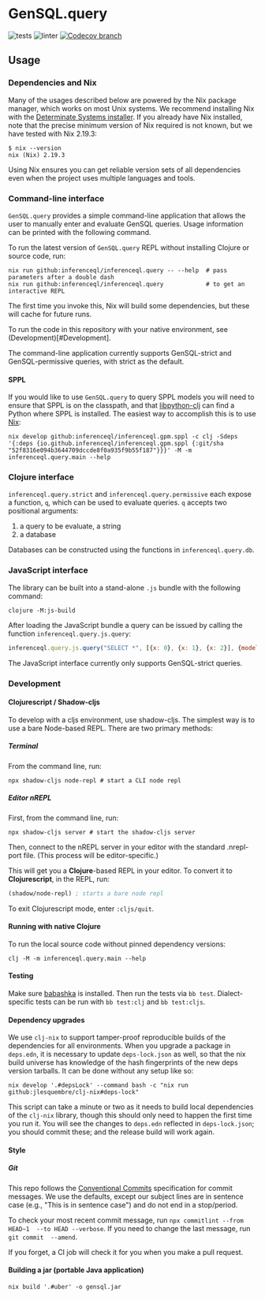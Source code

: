 # GenSQL.query

![tests](https://github.com/OpenGen/GenSQL.query/workflows/tests/badge.svg)
![linter](https://github.com/OpenGen/GenSQL.query/workflows/linter/badge.svg)
[![Codecov branch][codecov]][codecov-url]

## Usage

### Dependencies and Nix

Many of the usages described below are powered by the Nix package manager, which
works on most Unix systems. We recommend installing Nix with the
[Determinate Systems installer](https://determinate.systems/posts/determinate-nix-installer/).
If you already have Nix installed, note that the precise minimum version of Nix
required is not known, but we have tested with Nix 2.19.3:

```shell
$ nix --version
nix (Nix) 2.19.3
```

Using Nix ensures you can get reliable version sets of all dependencies even when the project uses multiple languages and tools.

### Command-line interface

`GenSQL.query` provides a simple command-line application that allows the user to manually enter and evaluate GenSQL queries. Usage information can be printed with the following command.

To run the latest version of `GenSQL.query` REPL without installing Clojure or source code, run:

```shell
nix run github:inferenceql/inferenceql.query -- --help  # pass parameters after a double dash
nix run github:inferenceql/inferenceql.query            # to get an interactive REPL
```

The first time you invoke this, Nix will build some dependencies, but these will cache for future runs.

To run the code in this repository with your native environment, see (Development)[#Development].

The command-line application currently supports GenSQL-strict and GenSQL-permissive queries, with strict as the default.

#### SPPL

If you would like to use `GenSQL.query` to query SPPL models you will need to ensure that SPPL is on the classpath, and that [libpython-clj](https://github.com/clj-python/libpython-clj) can find a Python where SPPL is installed. The easiest way to accomplish this is to use [Nix](https://nixos.org/):

```shell
nix develop github:inferenceql/inferenceql.gpm.sppl -c clj -Sdeps '{:deps {io.github.inferenceql/inferenceql.gpm.sppl {:git/sha "52f8316e094b3644709dccde8f0a935f9b55f187"}}}' -M -m inferenceql.query.main --help
```

### Clojure interface

`inferenceql.query.strict` and `inferenceql.query.permissive` each expose a function, `q`, which can be used to evaluate queries. `q` accepts two positional arguments:

1. a query to be evaluate, a string
2. a database

Databases can be constructed using the functions in `inferenceql.query.db`.

### JavaScript interface

The library can be built into a stand-alone `.js` bundle with the following command:

```shell
clojure -M:js-build
```

After loading the JavaScript bundle a query can be issued by calling the function `inferenceql.query.js.query`:

```javascript
inferenceql.query.js.query("SELECT *", [{x: 0}, {x: 1}, {x: 2}], {model: ...})
```

The JavaScript interface currently only supports GenSQL-strict queries.

### Development

#### Clojurescript / Shadow-cljs

To develop with a cljs environment, use shadow-cljs. The simplest way is to use a bare Node-based REPL. There are two primary methods:

##### Terminal
From the command line, run:

```shell
npx shadow-cljs node-repl # start a CLI node repl
```

##### Editor nREPL
First, from the command line, run:

```shell
npx shadow-cljs server # start the shadow-cljs server
```

Then, connect to the nREPL server in your editor with the standard .nrepl-port file. (This process will be editor-specific.)

This will get you a **Clojure**-based REPL in your editor. To convert it to **Clojurescript**, in the REPL, run:

```clojure
(shadow/node-repl) ; starts a bare node repl
```

To exit Clojurescript mode, enter `:cljs/quit`.

#### Running with native Clojure

To run the local source code without pinned dependency versions:

```shell
clj -M -m inferenceql.query.main --help
```

#### Testing

Make sure [babashka](https://github.com/babashka/babashka) is installed. Then
run the tests via `bb test`. Dialect-specific tests can be run with
`bb test:clj` and `bb test:cljs`.

#### Dependency upgrades

We use `clj-nix` to support tamper-proof reproducible builds of the dependencies for all environments.
When you upgrade a package in `deps.edn`, it is necessary to update `deps-lock.json` as well, so that
the nix build universe has knowledge of the hash fingerprints of the new deps version tarballs.
It can be done without any setup like so:

```shell
nix develop '.#depsLock' --command bash -c "nix run github:jlesquembre/clj-nix#deps-lock"
```

This script can take a minute or two as it needs to build local dependencies of the `clj-nix` library,
though this should only need to happen the first time you run it.
You will see the changes to `deps.edn` reflected in `deps-lock.json`; you should commit these; and the
release build will work again.

#### Style

##### Git

This repo follows the [Conventional Commits](https://www.conventionalcommits.org/en/v1.0.0/#summary) 
specification for commit messages. We use the defaults, except our subject lines 
are in sentence case (e.g., "This is in sentence case") and do not end in a 
stop/period.

To check your most recent commit message, run `npx commitlint --from HEAD~1 
--to HEAD --verbose`. If you need to change the last message, run `git commit 
--amend`.

If you forget, a CI job will check it for you when you make a pull request.

#### Building a jar (portable Java application)

```shell
nix build '.#uber' -o gensql.jar
```

[codecov-url]: https://codecov.io/github/OpenGen/GenSQL.query
[codecov]: https://img.shields.io/codecov/c/github/OpenGen/GenSQL.query/main.svg?maxAge=3600
